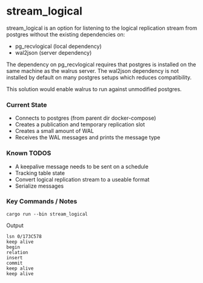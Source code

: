 # stream_logical

 stream_logical is an option for listening to the logical replication stream from postgres without the existing dependencies on:
 - pg_recvlogical (local dependency)
 - wal2json (server dependency)

 The dependency on pg_recvlogical requires that postgres is installed on the same machine as the walrus server. The wal2json dependency is not installed by default on many postgres setups which reduces compatibility.

 This solution would enable walrus to run against unmodified postgres.

 ### Current State

 - Connects to postgres (from parent dir docker-compose)
 - Creates a publication and temporary replication slot
 - Creates a small amount of WAL
 - Receives the WAL messages and prints the message type

 ### Known TODOS

 - A keepalive message needs to be sent on a schedule
 - Tracking table state
 - Convert logical replication stream to a useable format
 - Serialize messages


 ### Key Commands / Notes

 ```shell
 cargo run --bin stream_logical
 ```

 Output
 ```text
 lsn 0/173C578
 keep alive
 begin
 relation
 insert
 commit
 keep alive
 keep alive
 ```

